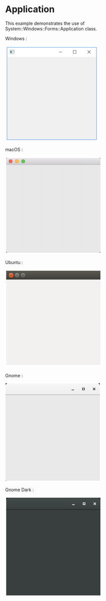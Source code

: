 # Application

This example demonstrates the use of System::Windows::Forms::Application class.

Windows :

![GitHub Logo](../../../docs/Pictures/Examples/Forms/ApplicationW.png)

macOS :

![GitHub Logo](../../../docs/Pictures/Examples/Forms/ApplicationM.png)

Ubuntu :

![GitHub Logo](../../../docs/Pictures/Examples/Forms/ApplicationU.png)

Gnome :

![GitHub Logo](../../../docs/Pictures/Examples/Forms/ApplicationG.png)

Gnome Dark :

![GitHub Logo](../../../docs/Pictures/Examples/Forms/ApplicationGD.png)
